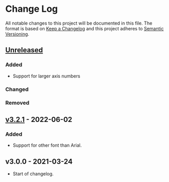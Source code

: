 # Change Log

All notable changes to this project will be documented in this file. The format is based on [Keep a Changelog](http://keepachangelog.com/) and this project adheres to [Semantic Versioning](http://semver.org/).

## [Unreleased](https://github.com/promaster-sdk/property/compare/abstract-chart@3.2.3...master)

### Added

- Support for larger axis numbers

### Changed

### Removed

## [v3.2.1](https://github.com/promaster-sdk/property/compare/abstract-chart@3.0.0...abstract-chart@3.2.1) - 2022-06-02

### Added

- Support for other font than Arial.

## v3.0.0 - 2021-03-24

- Start of changelog.
